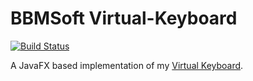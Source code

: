 # BBMSoft Virtual-Keyboard

[![Build Status](https://travis-ci.org/babymotte/osk-fx.svg?branch=develop)](https://travis-ci.org/babymotte/osk-fx)


A JavaFX based implementation of my [Virtual Keyboard](https://github.com/babymotte/virtual-keyboard).